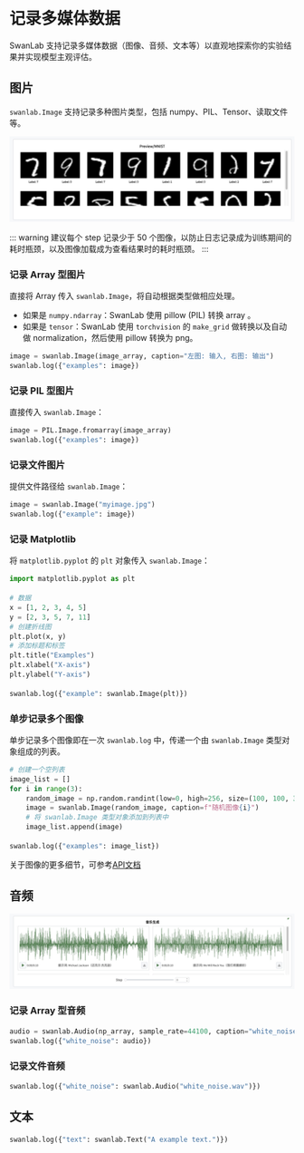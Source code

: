 # 记录多媒体数据

SwanLab 支持记录多媒体数据（图像、音频、文本等）以直观地探索你的实验结果并实现模型主观评估。

## 图片

`swanlab.Image` 支持记录多种图片类型，包括 numpy、PIL、Tensor、读取文件等。

![](/assets/media-image-1.jpg)

::: warning
建议每个 step 记录少于 50 个图像，以防止日志记录成为训练期间的耗时瓶颈，以及图像加载成为查看结果时的耗时瓶颈。
:::

### 记录 Array 型图片

直接将 Array 传入 `swanlab.Image`，将自动根据类型做相应处理。

- 如果是 `numpy.ndarray`：SwanLab 使用 pillow (PIL) 转换 array 。
- 如果是 `tensor`：SwanLab 使用 `torchvision` 的 `make_grid` 做转换以及自动做 normalization，然后使用 pillow 转换为 png。

```python
image = swanlab.Image(image_array, caption="左图: 输入, 右图: 输出")
swanlab.log({"examples": image})
```

### 记录 PIL 型图片

直接传入 `swanlab.Image`：

```python
image = PIL.Image.fromarray(image_array)
swanlab.log({"examples": image})
```

### 记录文件图片

提供文件路径给 `swanlab.Image`：

```python
image = swanlab.Image("myimage.jpg")
swanlab.log({"example": image})
```

### 记录 Matplotlib

将 `matplotlib.pyplot` 的 `plt` 对象传入 `swanlab.Image`：

```python
import matplotlib.pyplot as plt

# 数据
x = [1, 2, 3, 4, 5]
y = [2, 3, 5, 7, 11]
# 创建折线图
plt.plot(x, y)
# 添加标题和标签
plt.title("Examples")
plt.xlabel("X-axis")
plt.ylabel("Y-axis")

swanlab.log({"example": swanlab.Image(plt)})
```

### 单步记录多个图像

单步记录多个图像即在一次 `swanlab.log` 中，传递一个由 `swanlab.Image` 类型对象组成的列表。

```python
# 创建一个空列表
image_list = []
for i in range(3):
    random_image = np.random.randint(low=0, high=256, size=(100, 100, 3))
    image = swanlab.Image(random_image, caption=f"随机图像{i}")
    # 将 swanlab.Image 类型对象添加到列表中
    image_list.append(image)

swanlab.log({"examples": image_list})
```

关于图像的更多细节，可参考[API文档](/zh/api/py-Image)

## 音频

![](/assets/media-audio-1.jpg)

### 记录 Array 型音频

```python
audio = swanlab.Audio(np_array, sample_rate=44100, caption="white_noise")
swanlab.log({"white_noise": audio})
```

### 记录文件音频

```python
swanlab.log({"white_noise": swanlab.Audio("white_noise.wav")})
```

## 文本

```python
swanlab.log({"text": swanlab.Text("A example text.")})
```